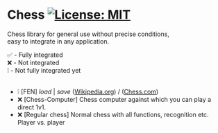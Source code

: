 # Chess [![License: MIT](https://img.shields.io/badge/License-MIT-yellow.svg)](https://opensource.org/licenses/MIT)
Chess library for general use without precise conditions, <br> 
easy to integrate in any application.

✅ - Fully integrated <br>
❌ - Not integrated <br>
❕ - Not fully integrated yet <br><br>
- ❕ [FEN] *load* | *save* ([Wikipedia.org](https://de.wikipedia.org/wiki/Forsyth-Edwards-Notation)) 
/ ([Chess.com](https://www.chess.com/terms/fen-chess)) 
- ❌ [Chess-Computer] Chess computer against which you can play a direct 1v1.
- ❌ [Regular chess] Normal chess with all functions, recognition etc. Player vs. player
